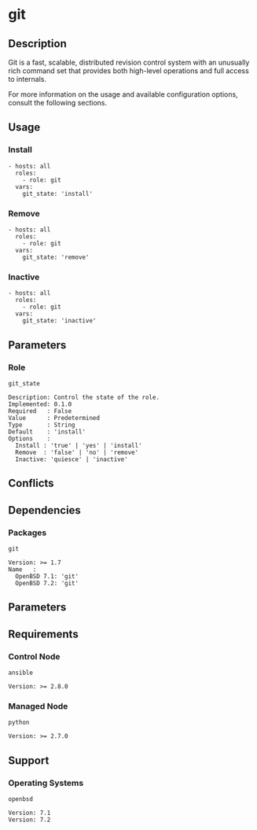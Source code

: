 # git

## Description

Git is a fast, scalable, distributed revision control system with an unusually
rich command set that provides both high-level operations and full access to
internals.

For more information on the usage and available configuration options,
consult the following sections.

## Usage

### Install

```
- hosts: all
  roles:
    - role: git
  vars:
    git_state: 'install'
```

### Remove

```
- hosts: all
  roles:
    - role: git
  vars:
    git_state: 'remove'
```

### Inactive

```
- hosts: all
  roles:
    - role: git
  vars:
    git_state: 'inactive'
```

## Parameters

### Role

`git_state`

    Description: Control the state of the role.
    Implemented: 0.1.0
    Required   : False
    Value      : Predetermined
    Type       : String
    Default    : 'install'
    Options    :
      Install : 'true' | 'yes' | 'install'
      Remove  : 'false' | 'no' | 'remove'
      Inactive: 'quiesce' | 'inactive'

## Conflicts

## Dependencies

### Packages

`git`

    Version: >= 1.7
    Name   :
      OpenBSD 7.1: 'git'
      OpenBSD 7.2: 'git'

## Parameters

## Requirements

### Control Node

`ansible`

    Version: >= 2.8.0

### Managed Node

`python`

    Version: >= 2.7.0

## Support

### Operating Systems

`openbsd`

    Version: 7.1
    Version: 7.2
